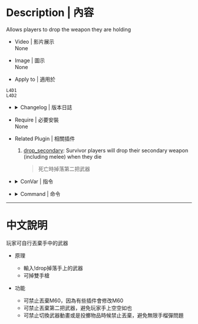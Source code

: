 
# Description | 內容
Allows players to drop the weapon they are holding

* Video | 影片展示
<br/>None

* Image | 圖示
<br/>None

* Apply to | 適用於
```
L4D1
L4D2
```

* <details><summary>Changelog | 版本日誌</summary>

	* v1.10 (2022-12-1)
		* Add OnWeaponDrop API, thanks to NoroHime. Called whenever weapon prepared to drop by this plugin.

	* v1.9
		* Can't drop weapons when survivor is hanging from ledge, incapacitated, or pinned by infected attacker
		* Drop single pistol instead of dual pistols

	* v1.7
		* [Shadowysn's fork](https://forums.alliedmods.net/showpost.php?p=2763385&postcount=90)

	* 1.5
		* [Original Plugin by Machine](https://forums.alliedmods.net/showthread.php?t=123098)
</details>

* Require | 必要安裝
<br/>None

* Related Plugin | 相關插件
	1. [drop_secondary](https://github.com/fbef0102/L4D2-Plugins/tree/master/drop_secondary): Survivor players will drop their secondary weapon (including melee) when they die
	    > 死亡時掉落第二把武器

* <details><summary>ConVar | 指令</summary>

	* cfg\sourcemod\l4d_drop.cfg
		```php
		// Prevent players from dropping the M60? (Allows for better compatibility with certain plugins.)
		sm_drop_block_m60 "0"

		// Prevent players from dropping objects in between actions? (Fixes throwable cloning.) 1 = All weapons. 2 = Only throwables.
		sm_drop_block_mid_action "1"

		// Prevent players from dropping their secondaries? (Fixes bugs that can come with incapped weapons or A-Posing.)
		sm_drop_block_secondary "0"
		```
</details>

* <details><summary>Command | 命令</summary>

	* **Drop weapon**
		```php
		sm_drop
		sm_g
		```
</details>

- - - -
# 中文說明
玩家可自行丟棄手中的武器

* 原理
    * 輸入!drop掉落手上的武器
    * 可掉雙手槍

* 功能
    * 可禁止丟棄M60，因為有些插件會修改M60
    * 可禁止丟棄第二把武器，避免玩家手上空空如也
	* 可禁止切換武器動畫或是投擲物品時候禁止丟棄，避免無限手榴彈問題